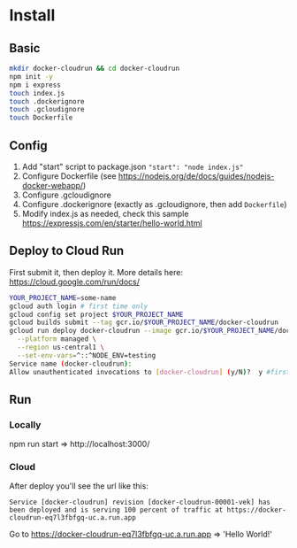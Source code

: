 # Install


## Basic

```bash
mkdir docker-cloudrun && cd docker-cloudrun
npm init -y
npm i express
touch index.js
touch .dockerignore
touch .gcloudignore
touch Dockerfile
```


## Config

1. Add "start" script to package.json `"start": "node index.js"`
1. Configure Dockerfile (see https://nodejs.org/de/docs/guides/nodejs-docker-webapp/)
1. Configure .gcloudignore
1. Configure .dockerignore (exactly as .gcloudignore, then add `Dockerfile`)
1. Modify index.js as needed, check this sample https://expressjs.com/en/starter/hello-world.html


## Deploy to Cloud Run 

First submit it, then deploy it. More details here: https://cloud.google.com/run/docs/

```bash
YOUR_PROJECT_NAME=some-name
gcloud auth login # first time only
gcloud config set project $YOUR_PROJECT_NAME
gcloud builds submit --tag gcr.io/$YOUR_PROJECT_NAME/docker-cloudrun
gcloud run deploy docker-cloudrun --image gcr.io/$YOUR_PROJECT_NAME/docker-cloudrun \
  --platform managed \
  --region us-central1 \
  --set-env-vars=^::^NODE_ENV=testing
Service name (docker-cloudrun):
Allow unauthenticated invocations to [docker-cloudrun] (y/N)?  y #first time only!
```

## Run

### Locally

npm run start => http://localhost:3000/

### Cloud

After deploy you'll see the url like this:

`Service [docker-cloudrun] revision [docker-cloudrun-00001-vek] has been deployed and is serving 100 percent of traffic at https://docker-cloudrun-eq7l3fbfgq-uc.a.run.app`

Go to https://docker-cloudrun-eq7l3fbfgq-uc.a.run.app => 'Hello World!'

